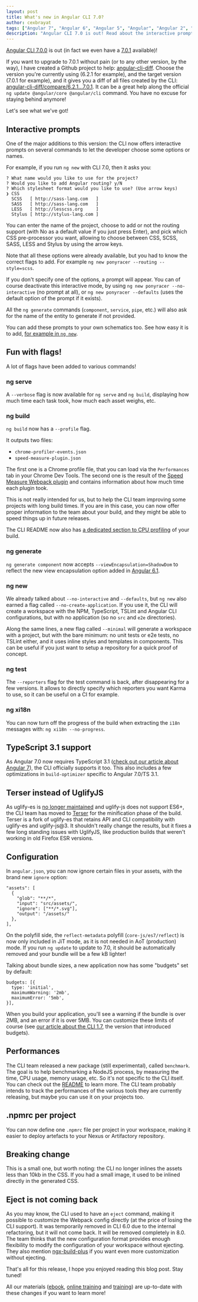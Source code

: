 ```yaml
---
layout: post
title: What's new in Angular CLI 7.0?
author: cexbrayat
tags: ["Angular 7", "Angular 6", "Angular 5", "Angular", "Angular 2", "Angular 4", "Angular CLI"]
description: "Angular CLI 7.0 is out! Read about the interactive prompts, the new flags and more!"
---
```


[Angular CLI 7.0.0](https://github.com/angular/angular-cli/releases/tag/v7.0.0) is out
(in fact we even have a [7.0.1](https://github.com/angular/angular-cli/releases/tag/v7.0.1) available)!

If you want to upgrade to 7.0.1 without pain (or to any other version, by the way), I have created a Github project to help: [angular-cli-diff](https://github.com/cexbrayat/angular-cli-diff). Choose the version you're currently using (6.2.1 for example), and the target version (7.0.1 for example), and it gives you a diff of all files created by the CLI: [angular-cli-diff/compare/6.2.1...7.0.1](https://github.com/cexbrayat/angular-cli-diff/compare/6.2.1...7.0.1).
It can be a great help along the official `ng update @angular/core @angular/cli` command.
You have no excuse for staying behind anymore!

Let's see what we've got!

## Interactive prompts

One of the major additions to this version:
the CLI now offers interactive prompts on several commands
to let the developer choose some options or names.

For example, if you run `ng new` with CLI 7.0,
then it asks you:

    ? What name would you like to use for the project?
    ? Would you like to add Angular routing? y/N
    ? Which stylesheet format would you like to use? (Use arrow keys)
    ❯ CSS
      SCSS   [ http://sass-lang.com   ]
      SASS   [ http://sass-lang.com   ]
      LESS   [ http://lesscss.org     ]
      Stylus [ http://stylus-lang.com ]

You can enter the name of the project,
choose to add or not the routing support
(with No as a default value if you just press Enter),
and pick which CSS pre-processor you want,
allowing to choose between CSS, SCSS, SASS, LESS and Stylus
by using the arrow keys.

Note that all these options were already available,
but you had to know the correct flags to add.
For example `ng new ponyracer --routing --style=scss`.

If you don't specify one of the options,
a prompt will appear.
You can of course deactivate this interactive mode,
by using `ng new ponyracer --no-interactive` (no prompt at all),
or `ng new ponyracer --defaults`
(uses the default option of the prompt if it exists).

All the `ng generate` commands (`component`, `service`, `pipe`, etc.)
will also ask for the name of the entity to generate
if not provided.

You can add these prompts to your own schematics too.
See how easy it is to add,
[for example in `ng new`](https://github.com/angular/angular-cli/commit/ee7603f597dda3e9d856b7eb238731a35bf0fa35).

## Fun with flags!

A lot of flags have been added to various commands!

### ng serve

A `--verbose` flag is now available for `ng serve` and `ng build`,
displaying how much time each task took,
how much each asset weighs, etc.

### ng build

`ng build` now has a `--profile` flag.

It outputs two files:

- `chrome-profiler-events.json`
- `speed-measure-plugin.json`

The first one is a Chrome profile file,
that you can load via the `Performances` tab in your Chrome Dev Tools.
The second one is the result of the [Speed Measure Webpack plugin](https://github.com/stephencookdev/speed-measure-webpack-plugin)
and contains information about how much time each plugin took.

This is not really intended for us,
but to help the CLI team improving some projects with long build times.
If you are in this case,
you can now offer proper information to the team about your build,
and they might be able to speed things up in future releases.

The CLI README now also has [a dedicated section to CPU profiling](https://github.com/angular/angular-cli/blob/master/packages/angular/cli/README.md#cpu-profiling) of your build.

### ng generate

`ng generate component` now accepts `--viewEncapsulation=ShadowDom`
to reflect the new view encapsulation option added in
[Angular 6.1](/2018/07/26/what-is-new-angular-6.1/).

### ng new

We already talked about `--no-interactive` and `--defaults`,
but `ng new` also earned a flag called `--no-create-application`.
If you use it, the CLI will create a workspace
with the NPM, TypeScript, TSLint and Angular CLI configurations,
but with no application (so no `src` and `e2e` directories).

Along the same lines, a new flag called `--minimal`
will generate a workspace with a project,
but with the bare minimum: no unit tests or e2e tests,
no TSLint either, and it uses inline styles and templates in components.
This can be useful if you just want to setup
a repository for a quick proof of concept.

### ng test

The `--reporters` flag for the test command is back,
after disappearing for a few versions.
It allows to directly specify which reporters you want Karma to use,
so it can be useful on a CI for example.

### ng xi18n

You can now turn off the progress of the build when
extracting the `i18n` messages with: `ng xi18n --no-progress`.

## TypeScript 3.1 support

As Angular 7.0 now requires TypeScript 3.1
([check out our article about Angular 7](/2018/10/18/what-is-new-angular-7/)),
the CLI officially supports it too.
This also includes a few optimizations in `build-optimizer`
specific to Angular 7.0/TS 3.1.

## Terser instead of UglifyJS

As uglify-es is [no longer maintained](https://github.com/mishoo/UglifyJS2/issues/3156#issuecomment-392943058) and uglify-js does not support ES6+,
the CLI team has moved to [Terser](https://github.com/fabiosantoscode/terser)
for the minification phase of the build.
Terser is a fork of uglify-es that retains API and CLI compatibility with uglify-es and uglify-js@3.
It shouldn't really change the results,
but it fixes a few long standing issues with UglifyJS,
like production builds that weren't working in old Firefox ESR versions.

## Configuration

In `angular.json`, you can now ignore certain files in your assets,
with the brand new `ignore` option:

    "assets": [
      {
        "glob": "**/*",
        "input": "src/assets/",
        "ignore": ["**/*.svg"],
        "output": "/assets/"
      },
    ],

On the polyfill side,
the `reflect-metadata` polyfill (`core-js/es7/reflect`) is now only included in JiT mode,
as it is not needed in AoT (production) mode.
If you run `ng update` to update to 7.0,
it should be automatically removed and
your bundle will be a few kB lighter!

Talking about bundle sizes,
a new application now has some "budgets" set by default:

    budgets: [{
      type: 'initial',
      maximumWarning: '2mb',
      maximumError: '5mb',
    }],

When you build your application,
you'll see a warning if the bundle is over 2MB,
and an error if it is over 5MB.
You can customize these limits of course
(see [our article about the CLI 1.7](/2018/02/19/angular-cli-1.7/),
the version that introduced budgets).

## Performances

The CLI team released a new package (still experimental),
called `benchmark`.
The goal is to help benchmarking a NodeJS process,
by measuring the time, CPU usage, memory usage, etc.
So it's not specific to the CLI itself.
You can check out the [README](https://github.com/angular/angular-cli/blob/master/packages/angular_devkit/benchmark/README.md) to learn more.
The CLI team probably intends to track the performances of the various tools
they are currently releasing,
but maybe you can use it on your projects too.

## .npmrc per project

You can now define one `.npmrc` file per project in your workspace,
making it easier to deploy artefacts to your Nexus or Artifactory repository.

## Breaking change

This is a small one, but worth noting:
the CLI no longer inlines the assets less than 10kb in the CSS.
If you had a small image, it used to be inlined directly
in the generated CSS.

## Eject is not coming back

As you may know, the CLI used to have an `eject` command,
making it possible to customize the Webpack config directly
(at the price of losing the CLI support).
It was temporarily removed in CLI 6.0 due to the internal refactoring,
but it will not come back. It will be removed completely in 8.0.
The team thinks that the new configuration format provides enough
flexibility to modify the configuration of your workspace without ejecting.
They also mention [ngx-build-plus](https://github.com/manfredsteyer/ngx-build-plus)
if you want even more customization without ejecting.

That's all for this release, I hope you enjoyed reading this blog post.
Stay tuned!

All our materials ([ebook](https://books.ninja-squad.com/angular), [online training](https://angular-exercises.ninja-squad.com/) and [training](https://ninja-squad.com/training/angular)) are up-to-date with these changes if you want to learn more!
